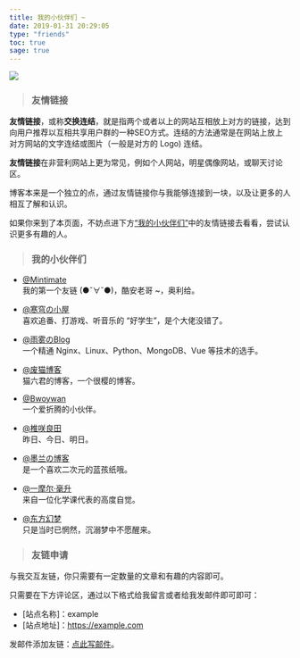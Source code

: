 ```yaml
---
title: 我的小伙伴们 ~
date: 2019-01-31 20:29:05
type: "friends"
toc: true
sage: true
---
```


![](https://i.loli.net/2019/07/13/5d2979490360822444.jpg)

> ###  友情链接 

**友情链接**，或称**交换连结**，就是指两个或者以上的网站互相放上对方的链接，达到向用户推荐以互相共享用户群的一种SEO方式。连结的方法通常是在网站上放上对方网站的文字连结或图片（一般是对方的 Logo) 连结。

**友情链接**在非营利网站上更为常见，例如个人网站，明星偶像网站，或聊天讨论区。

博客本来是一个独立的点，通过友情链接你与我能够连接到一块，以及让更多的人相互了解和认识。

如果你来到了本页面，不妨点进下方[“我的小伙伴们”](/friends/#我的小伙伴们)中的友情链接去看看，尝试认识更多有趣的人。


> ### 我的小伙伴们

- [@Mintimate](https://www.mintimate.cn/)     <br>我的第一个友链 (●ˇ∀ˇ●)，酷安老哥 ~，奥利给。

- [@寒穹の小屋](https://www.hqsblog.cn/)     <br>喜欢追番、打游戏、听音乐的 “好学生”，是个大佬没错了。

- [@雨雾のBlog](https://blog.acyalmw.xyz/)     <br>一个精通 Nginx、Linux、Python、MongoDB、Vue 等技术的选手。

- [@废猫博客](https://www.maobk.cn/)    <br>猫六君的博客，一个很樱的博客。

- [@Bwoywan](https://hexo.bwoywan268.xyz)    <br>一个爱折腾的小伙伴。 

- [@椎咲良田](https://sanshiliuxiao.top/)    <br>昨日、今日、明日。

- [@墨兰の博客](https://blog.yfblog.xyz)    <br>是一个喜欢二次元的蓝孩纸哦。

- [@一摩尔·毫升](https://1mol.ml/)     <br>来自一位化学课代表的高度自觉。

- [@东方幻梦](https://blog.mxlbs.cn/)      <br>只是当时已惘然，沉溺梦中不愿醒来。


> ### 友链申请

与我交互友链，你只需要有一定数量的文章和有趣的内容即可。

只需要在下方评论区，通过以下格式给我留言或者给我发邮件即可即可：
- [站点名称]：example
- [站点地址]：https://example.com

发邮件添加友链：[点此写邮件](mailto:vensing@foxmail.com)。





